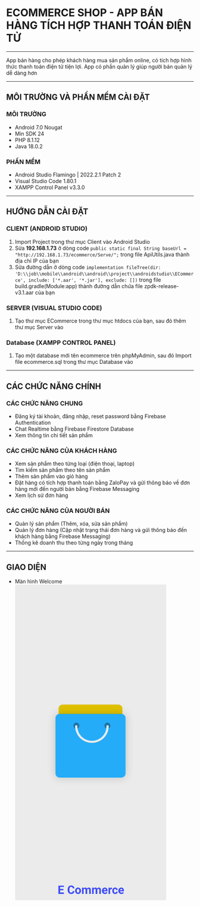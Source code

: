 # ECOMMERCE SHOP - APP BÁN HÀNG TÍCH HỢP THANH TOÁN ĐIỆN TỬ
***
App bán hàng cho phép khách hàng mua sản phẩm online, có tích hợp hình thức thanh toán điện tử tiện lợi. App có phần quản lý giúp người bán quản lý dễ dàng hơn
***
## MÔI TRƯỜNG VÀ PHẦN MỀM CÀI ĐẶT
### MÔI TRƯỜNG
- Android 7.0 Nougat
- Min SDK 24
- PHP 8.1.12
- Java 18.0.2
### PHẦN MỀM
- Android Studio Flamingo | 2022.2.1 Patch 2
- Visual Studio Code 1.80.1
- XAMPP Control Panel v3.3.0
***
## HƯỚNG DẪN CÀI ĐẶT
### CLIENT (ANDROID STUDIO)
1) Import Project trong thư mục Client vào Android Studio
2) Sửa **192.168.1.73** ở dòng code ```public static final String baseUrl = "http://192.168.1.73/ecommerce/Serve/";``` trong file ApiUtils.java thành địa chỉ IP của bạn
3) Sửa đường dẫn ở dòng code ```implementation fileTree(dir: 'D:\\job\\mobile\\android\\android\\project\\androidstudio\\ECommerce', include: ['*.aar', '*.jar'], exclude: [])``` trong file build.gradle(Module:app) thành đường dẫn chứa file zpdk-release-v3.1.aar của bạn
### SERVER (VISUAL STUDIO CODE)
1) Tạo thư mục ECommerce trong thư mục htdocs của bạn, sau đó thêm thư mục Server vào 
### Database (XAMPP CONTROL PANEL)
1) Tạo một database mới tên ecommerce trên phpMyAdmin, sau đó Import file ecommerce.sql trong thư mục Database vào
***
## CÁC CHỨC NĂNG CHÍNH
### CÁC CHỨC NĂNG CHUNG
* Đăng ký tài khoản, đăng nhập, reset password bằng Firebase Authentication
* Chat Realtime bằng Firebase Firestore Database
* Xem thông tin chi tiết sản phẩm
### CÁC CHỨC NĂNG CỦA KHÁCH HÀNG
* Xem sản phẩm theo từng loại (điện thoại, laptop)
* Tìm kiếm sản phẩm theo tên sản phẩm
* Thêm sản phẩm vào giỏ hàng
* Đặt hàng có tích hợp thanh toán bằng ZaloPay và gửi thông báo về đơn hàng mới đến người bán bằng Firebase Messaging
* Xem lịch sử đơn hàng
### CÁC CHỨC NĂNG CỦA NGƯỜI BÁN
* Quản lý sản phẩm (Thêm, xóa, sửa sản phẩm)
* Quản lý đơn hàng (Cập nhật trạng thái đơn hàng và gửi thông báo đến khách hàng bằng Firebase Messaging)
* Thống kê doanh thu theo từng ngày trong tháng
***
## GIAO DIỆN
* Màn hình Welcome
![Màn hình welcome](https://github.com/HoangLinhSama/ECommerceShop/blob/master/Image/welcome.png)
